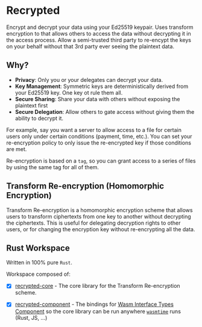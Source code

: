# Recrypted

Encrypt and decrypt your data using your Ed25519 keypair. Uses transform encryption to that allows others to access the data without decrypting it in the access process. Allow a semi-trusted third party to re-encypt the keys on your behalf without that 3rd party ever seeing the plaintext data.

## Why?

- **Privacy**: Only you or your delegates can decrypt your data.
- **Key Management**: Symmetric keys are deterministically derived from your Ed25519 key. One key ot rule them all.
- **Secure Sharing**: Share your data with others without exposing the plaintext first
- **Secure Delegation**: Allow others to gate access without giving them the ability to decrypt it.

For example, say you want a server to allow access to a file for certain users only under certain conditions (payment, time, etc.). You can set your re-encryption policy to only issue the re-encrypted key if those conditions are met.

Re-encryption is based on a `tag`, so you can grant access to a series of files by using the same tag for all of them.

## Transform Re-encryption (Homomorphic Encryption)

Transform Re-encryption is a homomorphic encryption scheme that allows users to transform ciphertexts from one key to another without decrypting the ciphertexts. This is useful for delegating decryption rights to other users, or for changing the encryption key without re-encrypting all the data.

## Rust Workspace

Written in 100% pure `Rust`.

Workspace composed of:

- [x] [recrypted-core](crates/recrypted-core/README.md) - The core library for the Transform Re-encryption scheme.
- [x] [recrypted-component](crates/recrypted-component/README.md) - The bindings for [Wasm Interface Types Component](https://component-model.bytecodealliance.org/introduction.html) so the core library can be run anywhere [`wasmtime`](https://github.com/bytecodealliance/wasmtime) runs (Rust, JS, ...)

